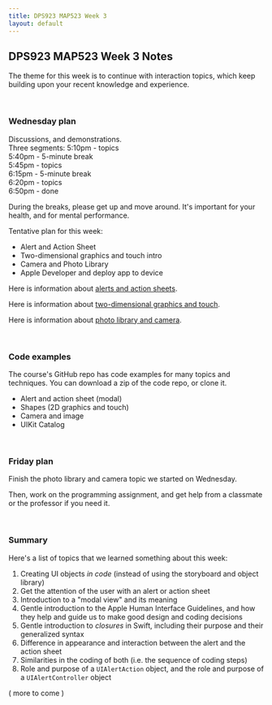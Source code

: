 ```yaml
---
title: DPS923 MAP523 Week 3
layout: default
---
```


## DPS923 MAP523 Week 3 Notes

The theme for this week is to continue with interaction topics, which keep building upon your recent knowledge and experience. 

<br>

### Wednesday plan

Discussions, and demonstrations.  
Three segments:
5:10pm - topics  
5:40pm - 5-minute break  
5:45pm - topics  
6:15pm - 5-minute break  
6:20pm - topics  
6:50pm - done  

During the breaks, please get up and move around. It's important for your health, and for mental performance. 

Tentative plan for this week:
* Alert and Action Sheet 
* Two-dimensional graphics and touch intro 
* Camera and Photo Library 
* Apple Developer and deploy app to device 

Here is information about [alerts and action sheets](alert-action-sheet). 

Here is information about [two-dimensional graphics and touch](graphics-touch-intro).

Here is information about [photo library and camera](photo-library-camera-intro). 

<br>

### Code examples

The course's GitHub repo has code examples for many topics and techniques. You can download a zip of the code repo, or clone it. 
* Alert and action sheet (modal)
* Shapes (2D graphics and touch)
* Camera and image 
* UIKit Catalog

<br>

### Friday plan

Finish the photo library and camera topic we started on Wednesday. 

Then, work on the programming assignment, and get help from a classmate or the professor if you need it. 

<br>

### Summary

Here's a list of topics that we learned something about this week:
1. Creating UI objects *in code* (instead of using the storyboard and object library)
1. Get the attention of the user with an alert or action sheet 
1. Introduction to a "modal view" and its meaning 
1. Gentle introduction to the Apple Human Interface Guidelines, and how they help and guide us to make good design and coding decisions 
1. Gentle introduction to *closures* in Swift, including their purpose and their generalized syntax 
1. Difference in appearance and interaction between the alert and the action sheet 
1. Similarities in the coding of both (i.e. the sequence of coding steps)
1. Role and purpose of a `UIAlertAction` object, and the role and purpose of a `UIAlertController` object 

( more to come )

<br>
